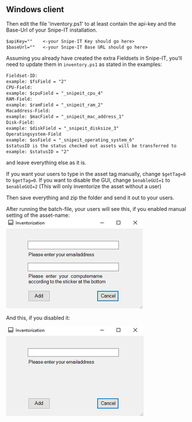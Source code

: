## Windows client

Then edit the file 'inventory.ps1' to at least contain the api-key and the Base-Url of your Snipe-IT installation.
```
$apiKey=""    <-your Snipe-IT Key should go here>
$baseUrl=""   <-your Snipe-IT Base URL should go here>
```

Assuming you already have created the extra Fieldsets in Snipe-IT, you'll need to update them in `inventory.ps1` as stated in the examples:
```
Fieldset-ID:										
example: $fsField = "2"							
CPU-Field:										
example: $cpuField = "_snipeit_cpu_4"				
RAM-Field:										
example: $ramField = "_snipeit_ram_2"				
Macaddress-Field:									
example: $macField = "_snipeit_mac_address_1"		
Disk-Field:										
example: $diskField = "_snipeit_disksize_3"		
Operatingsystem-Field								
example: $osField = "_snipeit_operating_system_6"	
$statusID is the status checked out assets will be transferred to		
example: $statusID = "2"								
```
and leave everything else as it is. 

If you want your users to type in the asset tag manually, change `$getTag=0` to `$getTag=0`.
If you want to disable the GUI, change `$enableGUI=1` to `$enableGUI=2` (This will only inventorize the asset without a user)

Then save everything and zip the folder and send it out to your users.

After running the batch-file, your users will see this, if you enabled manual setting of the asset-name:
![Snipe-IT asset manual](../../img/winclient-asset.JPG)

And this, if you disabled it:

![Snipe-IT asset auto](../../img/winclient-no-asset.JPG)

